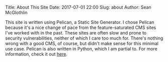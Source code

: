 Title: About This Site
Date: 2017-07-01 22:00
Slug: about
Author: Sean McGlothlin

This site is written using Pelican, a Static Site Generator. I chose Pelican because it's a nice change of pace from the feature-saturated CMS sites I've worked with in the past. These sites are often slow and prone to security vulnerabilities, neither of which I care too much for. There's nothing wrong with a good CMS, of course, but didn't make sense for this minimal use case. Pelican is also written in Python, which I am partial to. For more information, check it out [here](https://blog.getpelican.com).
